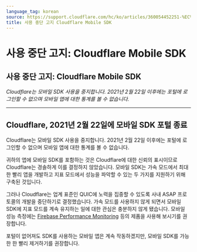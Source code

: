 ```yaml
---
language_tag: korean
source: https://support.cloudflare.com/hc/ko/articles/360054452251-%EC%82%AC%EC%9A%A9-%EC%A4%91%EB%8B%A8-%EA%B3%A0%EC%A7%80-Cloudflare-Mobile-SDK
title: 사용 중단 고지 Cloudflare Mobile SDK
---
```


# 사용 중단 고지: Cloudflare Mobile SDK

## 사용 중단 고지: Cloudflare Mobile SDK

_Cloudflare는 모바일 SDK 사용을 중지합니다. 2021년 2월 22일 이후에는 포털에 로그인할 수 없으며 모바일 앱에 대한 통계를 볼 수 없습니다._

___

## Cloudflare, 2021년 2월 22일에 모바일 SDK 포털 종료

Cloudflare는 모바일 SDK 사용을 중지합니다. 2021년 2월 22일 이후에는 포털에 로그인할 수 없으며 모바일 앱에 대한 통계를 볼 수 없습니다.

귀하의 앱에 모바일 SDK를 포함하는 것은 Cloudflare에 대한 신뢰의 표시이므로 Cloudflare는 경솔하게 이를 결정하지 않았습니다. 모바일 SDK는 가속 모드에서 최대한 빨리 앱을 개발하고 지표 모드에서 성능을 파악할 수 있는 두 가지를 지원하기 위해 구축된 것입니다.

그러나 Cloudflare는 업계 표준인 QUIC에 노력을 집중할 수 있도록 사내 ASAP 프로토콜의 개발을 중단하기로 결정했습니다. 가속 모드를 사용하지 않게 되면서 모바일 SDK에 지표 모드를 계속 유지하는 일에 대한 관심은 충분하지 않게 됐습니다. 모바일 성능 측정에는 [Firebase Performance Monitoring](https://firebase.google.com/products/performance) 등의 제품을 사용해 보시기를 권장합니다.

포털이 없어져도 SDK를 사용하는 모바일 앱은 계속 작동하겠지만, 모바일 SDK를 가능한 한 빨리 제거하기를 권장합니다.
